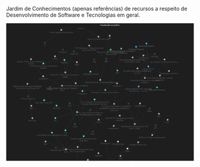 
Jardim de Conhecimentos (apenas referências) de recursos a respeito de Desenvolvimento de Software e Tecnologias em geral.


![](Assets/graph.png)
